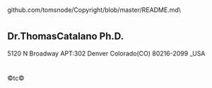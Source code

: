 #
github.com/tomsnode/Copyright/blob/master/README.md\
#
Dr.ThomasCatalano Ph.D.
------------------------
 5120 N Broadway APT:302 Denver Colorado(CO) 80216-2099 _USA
#
©tc©
